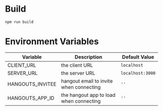 # Build

```bash
npm run build
```

# Environment Variables

Variable         | Description                             | Default Value
---------------- | --------------------------------------- | ----------------
CLIENT_URL       | the client URL                          | `localhost`
SERVER_URL       | the server URL                          | `localhost:3000`
HANGOUTS_INVITEE | hangout email to invite when connecting | `''`
HANGOUTS_APP_ID  | the hangout app to load when connecting | `''`